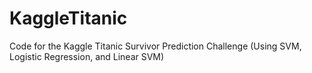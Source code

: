 KaggleTitanic
=============

Code for the Kaggle Titanic Survivor Prediction Challenge (Using SVM, Logistic Regression, and Linear SVM)

